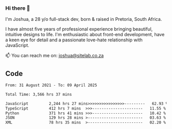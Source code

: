 ### Hi there 👋

I'm Joshua, a 28 y/o full-stack dev, born & raised in Pretoria, South Africa. 

I have almost five years of professional experience bringing beautiful, intuitive designs to life. I'm enthusiastic about front-end development, have a keen eye for detail and a passionate love-hate relationship with JavaScript.

📫 You can reach me on: joshua@sitelab.co.za

## **Code**

<!--START_SECTION:waka-->

```txt
From: 31 August 2021 - To: 09 April 2025

Total Time: 3,566 hrs 37 mins

JavaScript         2,244 hrs 27 mins>>>>>>>>>>>>>>>>---------   62.93 %
TypeScript         412 hrs 7 mins  >>>----------------------   11.55 %
Python             371 hrs 41 mins >>>----------------------   10.42 %
JSON               129 hrs 28 mins >------------------------   03.63 %
XML                78 hrs 35 mins  >------------------------   02.20 %
```

<!--END_SECTION:waka-->
